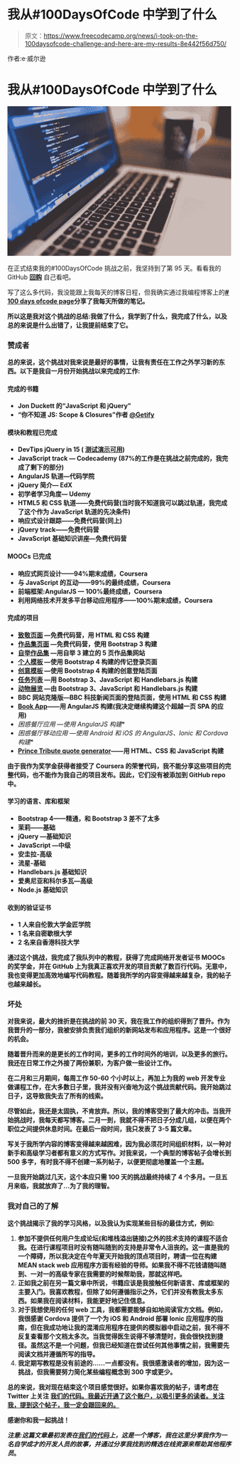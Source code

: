 # 我从#100DaysOfCode 中学到了什么

> 原文：<https://www.freecodecamp.org/news/i-took-on-the-100daysofcode-challenge-and-here-are-my-results-8e442f56d750/>

作者:e·威尔逊

# 我从#100DaysOfCode 中学到了什么

![p1f8ZCcKVRb-A4Z-8eEpV2IsTf-9jedNvACA](img/993d03dd9ffb85292e2a6d7c0fcf09be.png)

在正式结束我的#100DaysOfCode 挑战之前，我坚持到了第 95 天。看看我的 GitHub [**回购**](http://github.com/Wilcott321/100DaysOfCode) 自己看吧。

写了这么多代码，我没能跟上我每天的博客日程，但我确实通过我编程博客上的[**# 100 days ofcode page**](http://www.ourcodeblog.com/100DaysOfCode)**分享了我每天所做的笔记。**

**所以这是我对这个挑战的总结:我做了什么，我学到了什么，我完成了什么，以及总的来说是什么出错了，让我提前结束了它。**

### **赞成者**

**总的来说，这个挑战对我来说是最好的事情，让我有责任在工作之外学习新的东西。以下是我自一月份开始挑战以来完成的工作:**

#### **完成的书籍**

*   **Jon Duckett 的“JavaScript 和 jQuery”**
*   **“你不知道 JS: Scope & Closures”作者 [@Getify](http://www.github.com/getify)**

#### **模块和教程已完成**

*   **DevTips jQuery in 15 ( [测试演示可用](https://github.com/Wilcott321/100DaysOfCode/tree/master/IntroJQ))**
*   **JavaScript track — Codecademy (87%的工作是在挑战之前完成的，我完成了剩下的部分)**
*   **AngularJS 轨道—代码学院**
*   **jQuery 简介— EdX**
*   **初学者学习角度— Udemy**
*   **HTML5 和 CSS 轨道——免费代码营(当时我不知道我可以跳过轨道，我完成了这个作为 JavaScript 轨道的先决条件)**
*   **响应式设计跟踪——免费代码营(同上)**
*   **jQuery track——免费代码营**
*   **JavaScript 基础知识讲座—免费代码营**

#### **MOOCs 已完成**

*   **响应式网页设计——94%期末成绩，Coursera**
*   **与 JavaScript 的互动——99%的最终成绩，Coursera**
*   **前端框架:AngularJS — 100%最终成绩，Coursera**
*   **利用网络技术开发多平台移动应用程序——100%期末成绩，Coursera**

#### **完成的项目**

*   **[致敬页面](http://codepen.io/SheThrives11/pen/PNJBBB) —免费代码营，用 HTML 和 CSS 构建**
*   **[作品集页面](http://codepen.io/SheThrives11/pen/GZONXq) —免费代码营，使用 Bootstrap 3 构建**
*   **[自举作品集](https://github.com/Wilcott321/100DaysOfCode/tree/master/BSPortfolio) —用自举 3 建立的 5 页作品集网站**
*   **[个人模板](https://github.com/Wilcott321/100DaysOfCode/tree/master/LandingPages/Personal_Template) —使用 Bootstrap 4 构建的传记登录页面**
*   **[创意模板](https://github.com/Wilcott321/100DaysOfCode/tree/master/LandingPages/Creative_Template) —使用 Bootstrap 4 构建的创意登陆页面**
*   **[任务列表](https://github.com/Wilcott321/100DaysOfCode/tree/master/LUAssignments/first_assignment) —用 Bootstrap 3、JavaScript 和 Handlebars.js 构建**
*   **[动物展览](https://github.com/Wilcott321/100DaysOfCode/tree/master/LUAssignments/final_assignment) —由 Bootstrap 3、JavaScript 和 Handlebars.js 构建**
*   **BBC 网站克隆版—BBC 科技新闻页面的登陆页面，使用 HTML 和 CSS 构建**
*   **[Book App](https://github.com/Wilcott321/100DaysOfCode/tree/master/BookApp)——用 AngularJS 构建(我决定继续构建这个超越一页 SPA 的应用)**
*   **困惑餐厅应用* —使用 AngularJS 构建**
*   **困惑餐厅移动应用* —使用 Android 和 iOS 的 AngularJS、Ionic 和 Cordova 构建**
*   **[Prince Tribute quote generator](https://github.com/Wilcott321/100DaysOfCode/tree/master/PrinceTribute)——用 HTML、CSS 和 JavaScript 构建**

**由于我作为奖学金获得者接受了 Coursera 的荣誉代码，我不能分享这些项目的完整代码，也不能作为我自己的项目发布。因此，它们没有被添加到 GitHub repo 中。**

#### **学习的语言、库和框架**

*   **Bootstrap 4——精通，和 Bootstrap 3 差不了太多**
*   **茉莉——基础**
*   **jQuery —基础知识**
*   **JavaScript —中级**
*   **安圭拉-高级**
*   **流星-基础**
*   **Handlebars.js 基础知识**
*   **爱奥尼亚和科尔多瓦—高级**
*   **Node.js 基础知识**

#### **收到的验证证书**

*   **1 人来自伦敦大学金匠学院**
*   **1 名来自密歇根大学**
*   **2 名来自香港科技大学**

**通过这个挑战，我完成了我队列中的教程，获得了完成网络开发者证书 MOOCs 的奖学金，并在 GitHub 上为我真正喜欢开发的项目贡献了数百行代码。无意中，我也变得更加高效地编写代码教程。随着我所学的内容变得越来越复杂，我的帖子也越来越长。**

### **坏处**

**对我来说，最大的挫折是在挑战的前 30 天，我在我工作的组织得到了晋升。作为我晋升的一部分，我被安排负责我们组织的新网站发布和应用程序。这是一个很好的机会。**

**随着晋升而来的是更长的工作时间，更多的工作时间外的培训，以及更多的旅行。我还在日常工作之外接了两份兼职，为客户做一些设计工作。**

**在二月和三月期间，每周工作 50-60 个小时以上，再加上为我的 web 开发专业做课程工作，在大多数日子里，我并没有兴奋地为这个挑战贡献代码。我开始跳过日子，这导致我失去了所有的线索。**

**尽管如此，我还是太固执，不肯放弃。所以，我的博客受到了最大的冲击。当我开始挑战时，我每天都写博客。二月一到，我就不得不把日子分成几组，以便在两个职位之间提供休息时间。在最后一段时间，我只发表了 3-5 篇文章。**

**写关于我所学内容的博客变得越来越困难，因为我必须花时间组织材料，以一种对新手和高级学习者都有意义的方式写作。对我来说，一个典型的博客帖子会增长到 500 多字，有时我不得不创建一系列帖子，以便更彻底地覆盖一个主题。**

**一旦我开始跳过几天，这个本应只需 100 天的挑战最终持续了 4 个多月。一旦五月来临，我就放弃了…为了我的理智。**

### **我对自己的了解**

**这个挑战揭示了我的学习风格，以及我认为实现某些目标的最佳方式，例如:**

1.  **参加不提供任何用户生成论坛(和堆栈溢出链接)之外的技术支持的课程不适合我。在进行课程项目时没有随叫随到的支持是非常令人沮丧的。这一直是我的一个障碍，所以我决定在今年夏天开始我的顶点项目时，聘请一位在构建 MEAN stack web 应用程序方面有经验的导师。如果我不得不花钱请随叫随到、一对一的高级专家在我需要的时候帮助我，那就这样吧。**
2.  **正如我之前在另一篇文章中所说，书籍应该是我接触任何新语言、库或框架的主要入门。我喜欢教程，但除了如何遵循指示之外，它们并没有教我太多东西。如果我在阅读材料，我能更好地记住信息。**
3.  **对于我想使用的任何 web 工具，我都需要能够自如地阅读官方文档。例如，我很感谢 Cordova 提供了一个为 iOS 和 Android 部署 Ionic 应用程序的指南，但在我成功地让我的混淆应用程序在提供的模拟器中启动之前，我不得不反复查看那个文档太多次。当我觉得医生说得不够清楚时，我会很快找到捷径。虽然这不是一个问题，但我已经知道在尝试任何其他事情之前，我需要先阅读文档并遵循所写的指导。**
4.  **我定期写教程是没有前途的……一点都没有。我很感激读者的增加，因为这一挑战，但我需要努力简化某些编程概念到 300 字或更少。**

**总的来说，我对现在结束这个项目感觉很好。如果你喜欢我的帖子，请考虑在 Twitter 上关注 [**我们的代码。我最近开通了这个账户，以吸引更多的读者。关注我，提到这个帖子，我一定会跟回来的。**](http://www.twitter.com/ourcodeblog)**

**感谢你和我一起挑战！**

***注意:这篇文章最初发表在[我们的代码](http://www.ourcodeblog.com)上，这是一个博客，我在这里分享我作为一名自学成才的开发人员的故事，并通过分享我找到的精选在线资源来帮助其他程序员*。**